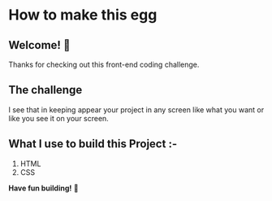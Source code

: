 # How to make this egg


## Welcome! 👋

Thanks for checking out this front-end coding challenge.



## The challenge
I see that in keeping appear your project in any screen like what you want or like you see it on your screen.



## What I use to build this Project :-


1. HTML
2. CSS


**Have fun building!** 🚀
